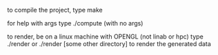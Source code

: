 to compile the project, type make

for help with args type ./compute (with no args)

to render, be on a linux machine with OPENGL (not linab or hpc)
type ./render or ./render [some other directory] to render the generated data
